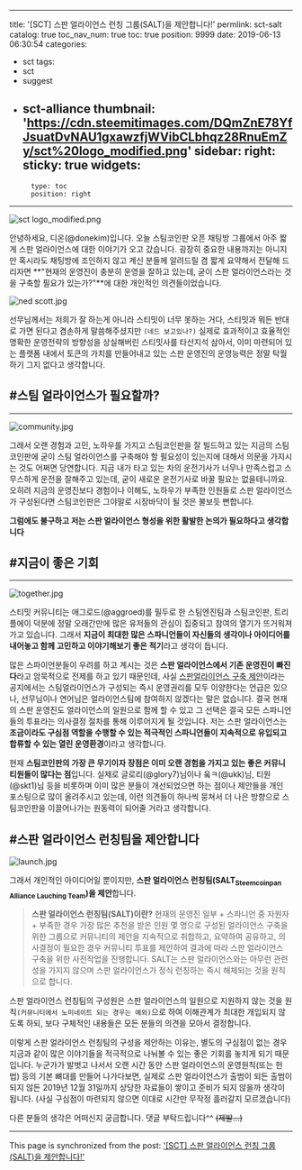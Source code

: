
---
title: '[SCT] 스판 얼라이언스 런칭 그룹(SALT)을 제안합니다!'
permlink: sct-salt
catalog: true
toc_nav_num: true
toc: true
position: 9999
date: 2019-06-13 06:30:54
categories:
- sct
tags:
- sct
- suggest
- sct-alliance
thumbnail: 'https://cdn.steemitimages.com/DQmZnE78YfJsuatDvNAU1gxawzfjWVibCLbhqz28RnuEmZy/sct%20logo_modified.png'
sidebar:
    right:
        sticky: true
widgets:
    -
        type: toc
        position: right
---


![sct logo_modified.png](https://cdn.steemitimages.com/DQmZnE78YfJsuatDvNAU1gxawzfjWVibCLbhqz28RnuEmZy/sct%20logo_modified.png)

안녕하세요, 디온(@donekim)입니다. 오늘 스팀코인판 오픈 채팅방 그룹에서 아주 짧게 스판 얼라이언스에 대한 이야기가 오고 갔습니다. 굉장히 중요한 내용까지는 아니지만 혹시라도 채팅방에 조인하지 않고 계신 분들께 알려드릴 겸 짧게 요약해서 전달해 드리자면 **"현재의 운영진이 충분히 운영을 잘하고 있는데, 굳이 스판 얼라이언스라는 것을 구축할 필요가 있는가?"**에 대한 개인적인 의견들이었습니다. 


![ned scott.jpg](https://cdn.steemitimages.com/DQmR6MheqaTzMNqqbQ8CwSvo91GNPoycJbvwamcDRpWqSfR/ned%20scott.jpg) 

선무님께서는 저희가 잘 하는게 아니라 스티밋이 너무 못하는 거다, 스티밋과 뭐든 반대로 가면 된다고 겸손하게 말씀해주셨지만 `(네드 보고있나?)` 실제로 효과적이고 효율적인 명확한 운영전략의 방향성을 상실해버린 스티밋사를 타산지석 삼아서, 이미 마련되어 있는 플랫폼 내에서 토큰의 가치를 만들어내고 있는 스판 운영진의 운영능력은 정말 탁월하기 그지 없다고 생각합니다. 

## #스팀 얼라이언스가 필요할까?
---
![community.jpg](https://cdn.steemitimages.com/DQmWBkSaazYhmFneaQCuTk1qe1jWiWRAfiHD4JzGcRQgBMv/community.jpg)

그래서 오랜 경험과 고민, 노하우를 가지고 스팀코인판을 잘 빌드하고 있는 지금의 스팀코인판에 굳이 스팀 얼라이언스를 구축해야 할 필요성이 있는지에 대해서 의문을 가지시는 것도 어쩌면 당연합니다. 지금 내가 타고 있는 차의 운전기사가 너무나 만족스럽고 스무스하게 운전을 잘해주고 있는데, 굳이 새로운 운전기사로 바꿀 필요는 없을테니까요. 오히려 지금의 운영진보다 경험이나 이해도, 노하우가 부족한 인원들로 스판 얼라이언스가 구성된다면 스팀코인판은 그야말로 시장바닥이 될 것은 불보듯 뻔합니다. 

**그럼에도 불구하고 저는 스판 얼라이언스 형성을 위한 활발한 논의가 필요하다고 생각합니다**


## #지금이 좋은 기회
---
![together.jpg](https://cdn.steemitimages.com/DQmUXzG3yKSTvYknk5Fpqi5S6CFVMU6Nrkcnuyo7jvPD4oY/together.jpg)

스티밋 커뮤니티는 애그로드(@aggroed)를 필두로 한 스팀엔진팀과 스팀코인판, 트리플에이 덕분에 정말 오래간만에 많은 유저들의 관심이 집중되고 참여의 열기가 뜨거워져 가고 있습니다. 그래서 **지금이 최대한 많은 스파니언들이 자신들의 생각이나 아이디어를 내어놓고 함께 고민하고 이야기해보기 좋은 적기**라고 생각이 듭니다. 

많은 스파이언분들이 우려를 하고 계시는 것은 **스판 얼라이언스에서 기존 운영진이 빠진다**라고 암묵적으로 전제를 하고 있기 때문인데, 사실 [스판얼라이언스 구축 제안](https://www.steemcoinpan.com/sct/@sct/5d3hvn)이라는 공지에서는 스팀얼라이언스가 구성되는 즉시 운영권리를 모두 이양한다는 언급은 있으나, 선무님이나 연어님은 얼라이언스팀에 참여하지 않겠다는 말은 없습니다. 결국 현재의 스판 운영진도 얼라이언스의 일원으로 함께 할 수 있고 그 선택은 결국 모든 스파니언들의 투표라는 의사결정 절차를 통해 이루어지게 될 것입니다. 저는 스판 얼라이언스는 **조금이라도 구심점 역할을 수행할 수 있는 적극적인 스파니언들이 지속적으로 유입되고 합류할 수 있는 열린 운영환경**이라고 생각합니다. 

현재 **스팀코인판의 가장 큰 무기이자 장점은 이미 오랜 경험을 가지고 있는 좋은 커뮤니티원들이 많다는 점**입니다. 실제로 글로리(@glory7)님이나 웈ㅋ(@ukk)님, 티원(@skt1)님 등을 비롯하며 이미 많은 분들이 개선되었으면 하는 점이나 제안들을 개인 포스팅으로 많이 올려주시고 있는데, 이런 의견들이 하나씩 뭉쳐서 더 나은 방향으로 스팀코인판을 이끌어나가는 원동력이 되어줄 거라고 생각합니다. 

## #스판 얼라이언스 런칭팀을 제안합니다

![launch.jpg](https://cdn.steemitimages.com/DQmQLxix2AmVKqSEiBpY5hZapfQqMHBhefKWatoAW6z6GQ7/launch.jpg)

그래서 개인적인 아이디어일 뿐이지만, **스판 얼라이언스 런칭팀(SALT<sub>Steemcoinpan Alliance Lauching Team</sub>)을 제안**합니다.

> **스판 얼라이언스 런칭팀(SALT)이란?**
> 현재의 운영진 일부 + 스파니언 중 자원자 + 부족한 경우 가장 많은 추천을 받은 인원 몇 명으로 구성된 얼라이언스 구축을 위한 그룹으로 커뮤니티의 제안을 지속적으로 취합하고, 요약하여 공유하고, 의사결정이 필요한 경우 커뮤니티 투표를 제안하여 결과에 따라 스판 얼라이언스 구축을 위한 사전작업을 진행합니다. SALT는 스판 얼라이언스와는 아무런 관련성을 가지지 않으며 스판 얼라이언스가 정식 런칭하는 즉시 해체되는 것을 원칙으로 합니다.

스판 얼라이언스 런칭팀의 구성원은 스판 얼라이언스의 일원으로 지원하지 않는 것을 원칙`(커뮤니티에서 노미네이트 되는 경우는 예외)`으로 하여 이해관계가 최대한 개입되지 않도록 하되, 보다 구체적인 내용들은 모든 분들의 의견을 모아서 결정합니다. 

이렇게 스판 얼라이언스 런칭팀의 구성을 제안하는 이유는, 별도의 구심점이 없는 경우 지금과 같이 많은 이야기들을 적극적으로 나눠볼 수 있는 좋은 기회를 놓치게 되기 때문입니다. 누군가가 발벗고 나서서 오랜 시간 동안 스판 얼라이언스의 운영원칙(또는 헌법) 등의 기본 뼈대를 만들어 나가다보면, 실제로 스판 얼라이언스가 출범이 되든 출범이 되지 않든 2019년 12월 31일까지 상당한 자료들이 쌓이고 준비가 되지 않을까 생각이 됩니다. (사실 구심점이 마련되지 않으면 이대로 시간만 무작정 흘러갈지 모르겠습니다)

다른 분들의 생각은 어떠신지 궁금합니다. 댓글 부탁드립니다^^ ~~(제발...)~~

- - -

This page is synchronized from the post: ['[SCT] 스판 얼라이언스 런칭 그룹(SALT)을 제안합니다!'](https://steemit.com/@donekim/sct-salt)
